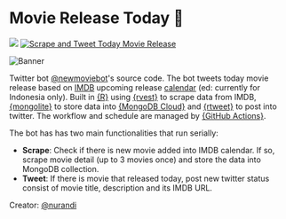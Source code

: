 # Movie Release Today 🤖

[![](https://img.shields.io/badge/Twitter-@newmoviebot-white?style=flat&labelColor=blue&logo=Twitter&logoColor=white)](https://twitter.com/newmoviebot)
[![Scrape and Tweet Today Movie Release](https://github.com/nurandi/movieRelease/actions/workflows/main.yml/badge.svg)](https://github.com/nurandi/movieRelease/actions/workflows/main.yml)

![Banner](https://pbs.twimg.com/profile_banners/1493425084908044288/1655330022/1500x500 "Banner")

Twitter bot [@newmoviebot](https://www.twitter.com/newmoviebot)'s source code. The bot tweets today movie release based on [IMDB](https://www.imdb.com) upcoming release [calendar](https://www.imdb.com/calendar?region=ID) (ed: currently for Indonesia only). Built in [{R}](https://www.r-project.org/) using [{rvest}](https://rvest.tidyverse.org/) to scrape data from IMDB, [{mongolite}](https://cran.r-project.org/web/packages/mongolite/index.html) to store data into [{MongoDB Cloud}](https://www.mongodb.com/cloud) and [{rtweet}](https://docs.ropensci.org/rtweet/) to post into twitter. The workflow and schedule are managed by [{GitHub Actions}](https://docs.github.com/en/actions). 

The bot has has two main functionalities that run serially:

+ **Scrape**: Check if there is new movie added into IMDB calendar. If so, scrape movie detail (up to 3 movies once) and store the data into MongoDB collection.
+ **Tweet**: If there is movie that released today, post new twitter status consist of movie title, description and its IMDB URL.

Creator: [@nurandi](https://www.twitter.com/nurandi)

